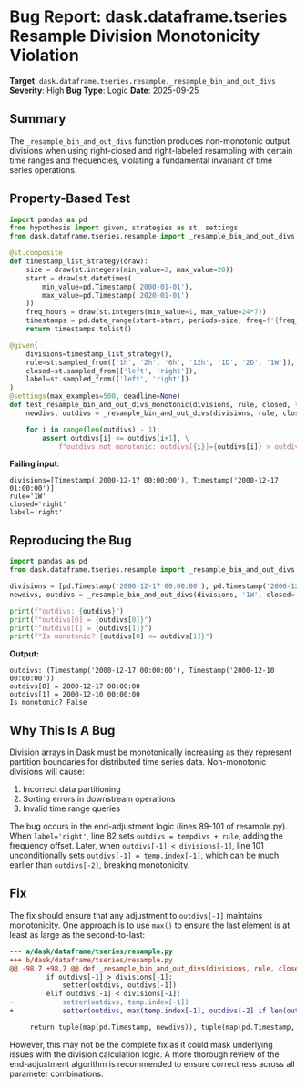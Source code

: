 # Bug Report: dask.dataframe.tseries Resample Division Monotonicity Violation

**Target**: `dask.dataframe.tseries.resample._resample_bin_and_out_divs`
**Severity**: High
**Bug Type**: Logic
**Date**: 2025-09-25

## Summary

The `_resample_bin_and_out_divs` function produces non-monotonic output divisions when using right-closed and right-labeled resampling with certain time ranges and frequencies, violating a fundamental invariant of time series operations.

## Property-Based Test

```python
import pandas as pd
from hypothesis import given, strategies as st, settings
from dask.dataframe.tseries.resample import _resample_bin_and_out_divs

@st.composite
def timestamp_list_strategy(draw):
    size = draw(st.integers(min_value=2, max_value=20))
    start = draw(st.datetimes(
        min_value=pd.Timestamp('2000-01-01'),
        max_value=pd.Timestamp('2020-01-01')
    ))
    freq_hours = draw(st.integers(min_value=1, max_value=24*7))
    timestamps = pd.date_range(start=start, periods=size, freq=f'{freq_hours}h')
    return timestamps.tolist()

@given(
    divisions=timestamp_list_strategy(),
    rule=st.sampled_from(['1h', '2h', '6h', '12h', '1D', '2D', '1W']),
    closed=st.sampled_from(['left', 'right']),
    label=st.sampled_from(['left', 'right'])
)
@settings(max_examples=500, deadline=None)
def test_resample_bin_and_out_divs_monotonic(divisions, rule, closed, label):
    newdivs, outdivs = _resample_bin_and_out_divs(divisions, rule, closed, label)

    for i in range(len(outdivs) - 1):
        assert outdivs[i] <= outdivs[i+1], \
            f"outdivs not monotonic: outdivs[{i}]={outdivs[i]} > outdivs[{i+1}]={outdivs[i+1]}"
```

**Failing input**:
```
divisions=[Timestamp('2000-12-17 00:00:00'), Timestamp('2000-12-17 01:00:00')]
rule='1W'
closed='right'
label='right'
```

## Reproducing the Bug

```python
import pandas as pd
from dask.dataframe.tseries.resample import _resample_bin_and_out_divs

divisions = [pd.Timestamp('2000-12-17 00:00:00'), pd.Timestamp('2000-12-17 01:00:00')]
newdivs, outdivs = _resample_bin_and_out_divs(divisions, '1W', closed='right', label='right')

print(f"outdivs: {outdivs}")
print(f"outdivs[0] = {outdivs[0]}")
print(f"outdivs[1] = {outdivs[1]}")
print(f"Is monotonic? {outdivs[0] <= outdivs[1]}")
```

**Output:**
```
outdivs: (Timestamp('2000-12-17 00:00:00'), Timestamp('2000-12-10 00:00:00'))
outdivs[0] = 2000-12-17 00:00:00
outdivs[1] = 2000-12-10 00:00:00
Is monotonic? False
```

## Why This Is A Bug

Division arrays in Dask must be monotonically increasing as they represent partition boundaries for distributed time series data. Non-monotonic divisions will cause:
1. Incorrect data partitioning
2. Sorting errors in downstream operations
3. Invalid time range queries

The bug occurs in the end-adjustment logic (lines 89-101 of resample.py). When `label='right'`, line 82 sets `outdivs = tempdivs + rule`, adding the frequency offset. Later, when `outdivs[-1] < divisions[-1]`, line 101 unconditionally sets `outdivs[-1] = temp.index[-1]`, which can be much earlier than `outdivs[-2]`, breaking monotonicity.

## Fix

The fix should ensure that any adjustment to `outdivs[-1]` maintains monotonicity. One approach is to use `max()` to ensure the last element is at least as large as the second-to-last:

```diff
--- a/dask/dataframe/tseries/resample.py
+++ b/dask/dataframe/tseries/resample.py
@@ -98,7 +98,7 @@ def _resample_bin_and_out_divs(divisions, rule, closed="left", label="left"):
         if outdivs[-1] > divisions[-1]:
             setter(outdivs, outdivs[-1])
         elif outdivs[-1] < divisions[-1]:
-            setter(outdivs, temp.index[-1])
+            setter(outdivs, max(temp.index[-1], outdivs[-2] if len(outdivs) > 1 else temp.index[-1]))

     return tuple(map(pd.Timestamp, newdivs)), tuple(map(pd.Timestamp, outdivs))
```

However, this may not be the complete fix as it could mask underlying issues with the division calculation logic. A more thorough review of the end-adjustment algorithm is recommended to ensure correctness across all parameter combinations.